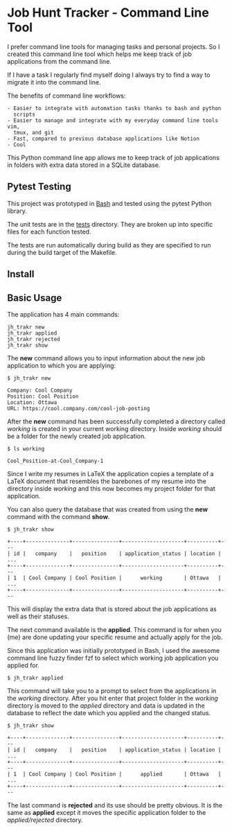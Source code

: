 # Job Hunt Tracker - Command Line Tool

I prefer command line tools for managing tasks and personal projects. So I
created this command line tool which helps me keep track of job applications from
the command line. 

If I have a task I regularly find myself doing I always try to find a way to
migrate it into the command line.

The benefits of command line workflows:

    - Easier to integrate with automation tasks thanks to bash and python
      scripts
    - Easier to manage and integrate with my everyday command line tools vim,
      tmux, and git
    - Fast, compared to previous database applications like Notion
    - Cool

This Python command line app allows me to keep track of job applications in
folders with extra data stored in a SQLite database.

## Pytest Testing

This project was prototyped in [Bash](https://github.com/anakin4747/job-hunt-workflow/) and tested using the pytest Python library.

The unit tests are in the [tests](tests) directory. They are broken up into
specific files for each function tested.

The tests are run automatically during build as they are specified to run
during the build target of the Makefile.

## Install

## Basic Usage

The application has 4 main commands:

    jh_trakr new
    jh_trakr applied
    jh_trakr rejected
    jh_trakr show

The **new** command allows you to input information about the new job application
to which you are applying:

    $ jh_trakr new

    Company: Cool Company
    Position: Cool Position
    Location: Ottawa      
    URL: https://cool.company.com/cool-job-posting

After the **new** command has been successfully completed a directory called
*working* is created in your current working directory. Inside *working* should
be a folder for the newly created job application.

    $ ls working

    Cool_Position-at-Cool_Company-1

Since I write my resumes in LaTeX the application copies a template of a LaTeX
document that resembles the barebones of my resume into the directory inside
*working* and this now becomes my project folder for that application.

You can also query the database that was created from using the **new** command
with the command **show**.

    $ jh_trakr show

    +----+--------------+---------------+--------------------+----------+---
    | id |   company    |   position    | application_status | location | ...
    +----+--------------+---------------+--------------------+----------+---
    | 1  | Cool Company | Cool Position |      working       | Ottawa   | ...
    +----+--------------+---------------+--------------------+----------+---

This will display the extra data that is stored about the job applications as
well as their statuses.

The next command available is the **applied**. This command is for when you
(me) are done updating your specific resume and actually apply for the job.

Since this application was initially prototyped in Bash, I used the awesome
command line fuzzy finder fzf to select which working job application you
applied for.

    $ jh_trakr applied

This command will take you to a prompt to select from the applications in the
*working* directory. After you hit enter that project folder in the *working*
directory is moved to the *applied* directory and data is updated in the
database to reflect the date which you applied and the changed status.

    $ jh_trakr show

    +----+--------------+---------------+--------------------+----------+---
    | id |   company    |   position    | application_status | location | ...
    +----+--------------+---------------+--------------------+----------+---
    | 1  | Cool Company | Cool Position |      applied       | Ottawa   | ...
    +----+--------------+---------------+--------------------+----------+---

The last command is **rejected** and its use should be pretty obvious. It is
the same as **applied** except it moves the specific application folder to the
*applied/rejected* directory.

